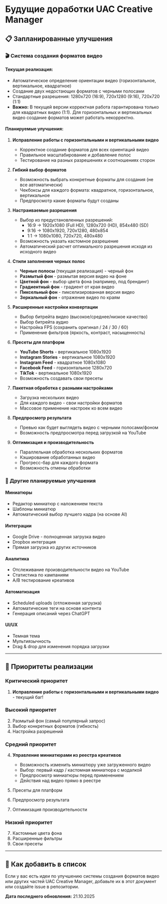 # Будущие доработки UAC Creative Manager

## 📋 Запланированные улучшения

### 🎬 Система создания форматов видео

#### Текущая реализация:
- Автоматическое определение ориентации видео (горизонтальное, вертикальное, квадратное)
- Создание двух недостающих форматов с черными полосами
- Стандартные разрешения: 1280x720 (16:9), 720x1280 (9:16), 720x720 (1:1)
- **Важно:** В текущей версии корректная работа гарантирована только для квадратных видео (1:1). Для горизонтальных и вертикальных видео создание форматов может работать некорректно.

#### Планируемые улучшения:

1. **Исправление работы с горизонтальными и вертикальными видео**
   - Корректное создание форматов для всех ориентаций видео
   - Правильное масштабирование и добавление полос
   - Тестирование на разных разрешениях и соотношениях сторон

2. **Гибкий выбор форматов**
   - Возможность выбрать конкретные форматы для создания (не все автоматически)
   - Чекбоксы для каждого формата: квадратное, горизонтальное, вертикальное
   - Предпросмотр какие форматы будут созданы

2. **Настраиваемые разрешения**
   - Выбор из предустановленных разрешений:
     - 16:9 → 1920x1080 (Full HD), 1280x720 (HD), 854x480 (SD)
     - 9:16 → 1080x1920, 720x1280, 480x854
     - 1:1 → 1080x1080, 720x720, 480x480
   - Возможность указать кастомное разрешение
   - Автоматический расчет оптимального разрешения исходя из исходного видео

3. **Стили заполнения черных полос**
   - **Черные полосы** (текущая реализация) - черный фон
   - **Размытый фон** - размытая версия видео на фоне
   - **Цветной фон** - выбор цвета фона (например, под брендинг)
   - **Градиентный фон** - градиент от края видео
   - **Пиксельный фон** - пикселизированная версия видео
   - **Зеркальный фон** - отражение видео по краям

4. **Расширенные настройки конвертации**
   - Выбор битрейта видео (высокое/среднее/низкое качество)
   - Выбор битрейта аудио
   - Настройка FPS (сохранить оригинал / 24 / 30 / 60)
   - Применение фильтров (яркость, контраст, насыщенность)

5. **Пресеты для платформ**
   - **YouTube Shorts** - вертикальное 1080x1920
   - **Instagram Stories** - вертикальное 1080x1920
   - **Instagram Feed** - квадратное 1080x1080
   - **Facebook Feed** - горизонтальное 1280x720
   - **TikTok** - вертикальное 1080x1920
   - Возможность создавать свои пресеты

6. **Пакетная обработка с разными настройками**
   - Загрузка нескольких видео
   - Для каждого видео - свои настройки форматов
   - Массовое применение настроек ко всем видео

7. **Предпросмотр результата**
   - Превью как будет выглядеть видео с черными полосами/фоном
   - Возможность предпросмотра перед загрузкой на YouTube

8. **Оптимизация и производительность**
   - Параллельная обработка нескольких форматов
   - Кэширование обработанных видео
   - Прогресс-бар для каждого формата
   - Возможность отмены обработки

### 🎨 Другие планируемые улучшения

#### Миниатюры
- Редактор миниатюр с наложением текста
- Шаблоны миниатюр
- Автоматический выбор лучшего кадра (на основе AI)

#### Интеграции
- Google Drive - полноценная загрузка видео
- Dropbox интеграция
- Прямая загрузка из других источников

#### Аналитика
- Отслеживание производительности видео на YouTube
- Статистика по кампаниям
- A/B тестирование креативов

#### Автоматизация
- Scheduled uploads (отложенная загрузка)
- Автоматические теги на основе контента
- Генерация описаний через ChatGPT

#### UI/UX
- Темная тема
- Мультиязычность
- Drag & drop для изменения порядка загрузки

---

## 🚀 Приоритеты реализации

### Критический приоритет
1. **Исправление работы с горизонтальными и вертикальными видео** - текущий баг!

### Высокий приоритет
2. Размытый фон (самый популярный запрос)
3. Выбор конкретных форматов (гибкость)
4. Настройка разрешений

### Средний приоритет
4. **Управление миниатюрами из реестра креативов**
   - Возможность изменить миниатюру уже загруженного видео
   - Выбор: первый кадр / кастомная миниатюра с модалкой
   - Предпросмотр миниатюры перед применением
   - Действия над видео прямо в реестре

5. Пресеты для платформ
6. Предпросмотр результата
7. Оптимизация производительности

### Низкий приоритет
7. Кастомные цвета фона
8. Расширенные фильтры
9. Свои пресеты

---

## 📝 Как добавить в список

Если у вас есть идеи по улучшению системы создания форматов видео или других частей UAC Creative Manager, добавьте их в этот документ или создайте issue в репозитории.

**Дата последнего обновления:** 21.10.2025

